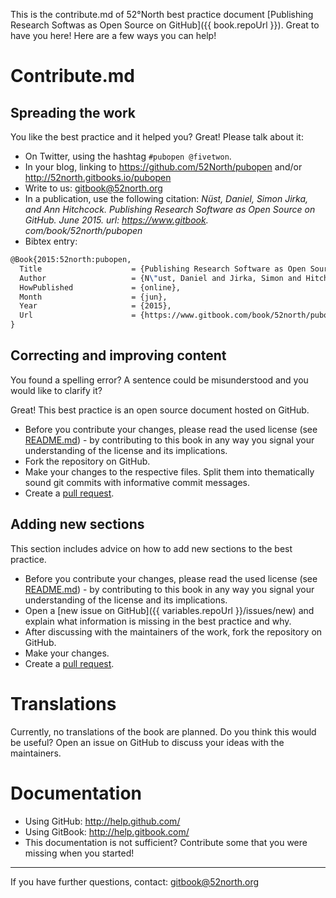 This is the contribute.md of 52°North best practice document [Publishing Research Softwas as Open Source on GitHub]({{ book.repoUrl }}). Great to have you here! Here are a few ways you can help!

# Contribute.md

## Spreading the work

You like the best practice and it helped you? Great! Please talk about it:

* On Twitter, using the hashtag `#pubopen @fivetwon`.
* In your blog, linking to https://github.com/52North/pubopen and/or http://52north.gitbooks.io/pubopen
* Write to us: gitbook@52north.org
* In a publication, use the following citation: _Nüst, Daniel, Simon Jirka, and Ann Hitchcock. Publishing Research Software as Open Source on GitHub. June 2015. url: https://www.gitbook.
com/book/52north/pubopen_
* Bibtex entry:
```tex
@Book{2015:52north:pubopen,
  Title                    = {Publishing Research Software as Open Source on GitHub},
  Author                   = {N\"ust, Daniel and Jirka, Simon and Hitchcock, Ann},
  HowPublished             = {online},
  Month                    = {jun},
  Year                     = {2015},
  Url                      = {https://www.gitbook.com/book/52north/pubopen}
}
```

## Correcting and improving content

You found a spelling error? A sentence could be misunderstood and you would like to clarify it?

Great! This best practice is an open source document hosted on GitHub.

* Before you contribute your changes, please read the used license (see [README.md](README.md)) - by contributing to this book in any way you signal your understanding of the license and its implications.
* Fork the repository on GitHub.
* Make your changes to the respective files. Split them into thematically sound git commits with informative commit messages.
* Create a [pull request](https://help.github.com/articles/using-pull-requests/).


## Adding new sections

This section includes advice on how to add new sections to the best practice.

* Before you contribute your changes, please read the used license (see [README.md](README.md)) - by contributing to this book in any way you signal your understanding of the license and its implications.
* Open a [new issue on GitHub]({{ variables.repoUrl }}/issues/new) and explain what information is missing in the best practice and why.
* After discussing with the maintainers of the work, fork the repository on GitHub.
* Make your changes.
* Create a [pull request](https://help.github.com/articles/using-pull-requests/).

# Translations

Currently, no translations of the book are planned. Do you think this would be useful? Open an issue on GitHub to discuss your ideas with the maintainers.

# Documentation

* Using GitHub: http://help.github.com/
* Using GitBook: http://help.gitbook.com/
* This documentation is not sufficient? Contribute some that you were missing when you started!

---

If you have further questions, contact: gitbook@52north.org